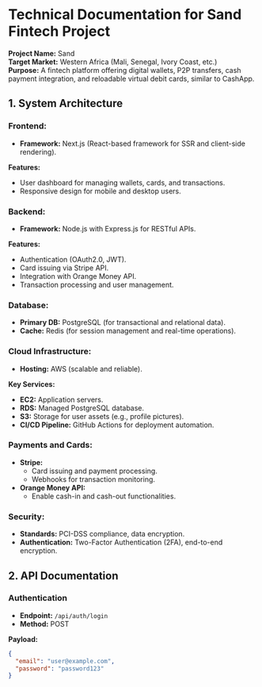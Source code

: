 # Technical Documentation for Sand Fintech Project

**Project Name:** Sand  
**Target Market:** Western Africa (Mali, Senegal, Ivory Coast, etc.)  
**Purpose:** A fintech platform offering digital wallets, P2P transfers, cash payment integration, and reloadable virtual debit cards, similar to CashApp.

## 1. System Architecture

### Frontend:

- **Framework:** Next.js (React-based framework for SSR and client-side rendering).

**Features:**

- User dashboard for managing wallets, cards, and transactions.
- Responsive design for mobile and desktop users.

### Backend:

- **Framework:** Node.js with Express.js for RESTful APIs.

**Features:**

- Authentication (OAuth2.0, JWT).
- Card issuing via Stripe API.
- Integration with Orange Money API.
- Transaction processing and user management.

### Database:

- **Primary DB:** PostgreSQL (for transactional and relational data).
- **Cache:** Redis (for session management and real-time operations).

### Cloud Infrastructure:

- **Hosting:** AWS (scalable and reliable).

**Key Services:**

- **EC2:** Application servers.
- **RDS:** Managed PostgreSQL database.
- **S3:** Storage for user assets (e.g., profile pictures).
- **CI/CD Pipeline:** GitHub Actions for deployment automation.

### Payments and Cards:

- **Stripe:**
  - Card issuing and payment processing.
  - Webhooks for transaction monitoring.
- **Orange Money API:**
  - Enable cash-in and cash-out functionalities.

### Security:

- **Standards:** PCI-DSS compliance, data encryption.
- **Authentication:** Two-Factor Authentication (2FA), end-to-end encryption.

## 2. API Documentation

### Authentication

- **Endpoint:** `/api/auth/login`
- **Method:** POST

**Payload:**

```json
{
  "email": "user@example.com",
  "password": "password123"
}

